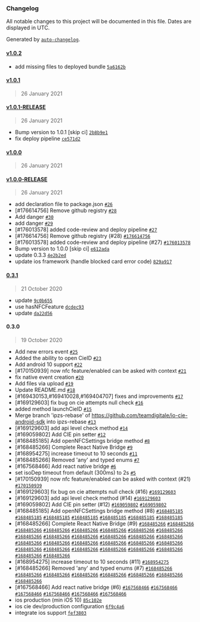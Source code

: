 ### Changelog

All notable changes to this project will be documented in this file. Dates are displayed in UTC.

Generated by [`auto-changelog`](https://github.com/CookPete/auto-changelog).

#### [v1.0.2](https://github.com/pagopa/io-cie-sdk/compare/v1.0.1...v1.0.2)

- add missing files to deployed bundle [`5a6162b`](https://github.com/pagopa/io-cie-sdk/commit/5a6162b2a65fdaf0b4a7f488c3a6647c8425d51f)

#### [v1.0.1](https://github.com/pagopa/io-cie-sdk/compare/v1.0.1-RELEASE...v1.0.1)

> 26 January 2021

#### [v1.0.1-RELEASE](https://github.com/pagopa/io-cie-sdk/compare/v1.0.0...v1.0.1-RELEASE)

> 26 January 2021

- Bump version to 1.0.1 [skip ci] [`2b8b9e1`](https://github.com/pagopa/io-cie-sdk/commit/2b8b9e19b0407d17f652aaebd7aa04ec7f377780)
- fix deploy pipeline [`ce571d2`](https://github.com/pagopa/io-cie-sdk/commit/ce571d2f6743b59412f61cca93edba9625f832ec)

#### [v1.0.0](https://github.com/pagopa/io-cie-sdk/compare/v1.0.0-RELEASE...v1.0.0)

> 26 January 2021

#### [v1.0.0-RELEASE](https://github.com/pagopa/io-cie-sdk/compare/0.3.1...v1.0.0-RELEASE)

> 26 January 2021

- add declaration file to package.json [`#26`](https://github.com/pagopa/io-cie-sdk/pull/26)
- [#176614756] Remove github registry [`#28`](https://github.com/pagopa/io-cie-sdk/pull/28)
- Add danger [`#30`](https://github.com/pagopa/io-cie-sdk/pull/30)
- add danger [`#29`](https://github.com/pagopa/io-cie-sdk/pull/29)
- [#176013578] added code-review and deploy pipeline [`#27`](https://github.com/pagopa/io-cie-sdk/pull/27)
- [#176614756] Remove github registry (#28) [`#176614756`](https://www.pivotaltracker.com/story/show/176614756)
- [#176013578] added code-review and deploy pipeline (#27) [`#176013578`](https://www.pivotaltracker.com/story/show/176013578)
- Bump version to 1.0.0 [skip ci] [`e612ada`](https://github.com/pagopa/io-cie-sdk/commit/e612ada9dc4e56bf58952ee6c034521145d520cd)
- update 0.3.3 [`4e2b2ed`](https://github.com/pagopa/io-cie-sdk/commit/4e2b2ed64b91646b1d454809f7a171320642421c)
- update ios framework (handle blocked card error code) [`829a917`](https://github.com/pagopa/io-cie-sdk/commit/829a917c109b8334e1f2b385db55b1e84d8eedf6)

#### [0.3.1](https://github.com/pagopa/io-cie-sdk/compare/0.3.0...0.3.1)

> 21 October 2020

- update [`9c0b655`](https://github.com/pagopa/io-cie-sdk/commit/9c0b65530f485f54a67174883e7ad920e0100e9f)
- use hasNFCFeature [`dcdec93`](https://github.com/pagopa/io-cie-sdk/commit/dcdec934e9c37882ca1f71469d6d4ddb759b9e3a)
- update [`da22d56`](https://github.com/pagopa/io-cie-sdk/commit/da22d56b2295fe71f778155a79a59d5b875d9093)

#### 0.3.0

> 19 October 2020

- Add new errors event [`#25`](https://github.com/pagopa/io-cie-sdk/pull/25)
- Added the ability to open CieID [`#23`](https://github.com/pagopa/io-cie-sdk/pull/23)
- Add android 10 support [`#22`](https://github.com/pagopa/io-cie-sdk/pull/22)
- [#170150939] now nfc feature/enabled can be asked with context [`#21`](https://github.com/pagopa/io-cie-sdk/pull/21)
- fix native event creation [`#20`](https://github.com/pagopa/io-cie-sdk/pull/20)
- Add files via upload [`#19`](https://github.com/pagopa/io-cie-sdk/pull/19)
- Update README.md [`#18`](https://github.com/pagopa/io-cie-sdk/pull/18)
- [#169430153,#169410028,#169404707] fixes and improvements [`#17`](https://github.com/pagopa/io-cie-sdk/pull/17)
- [#169129603] fix bug on cie attempts null check [`#16`](https://github.com/pagopa/io-cie-sdk/pull/16)
- added method launchCieID [`#15`](https://github.com/pagopa/io-cie-sdk/pull/15)
- Merge branch 'ipzs-rebase' of https://github.com/teamdigitale/io-cie-android-sdk into ipzs-rebase [`#13`](https://github.com/pagopa/io-cie-sdk/pull/13)
- [#169129603] add api level check method [`#14`](https://github.com/pagopa/io-cie-sdk/pull/14)
- [#169059802] Add CIE pin setter [`#12`](https://github.com/pagopa/io-cie-sdk/pull/12)
- [#168485185] Add openNFCSettings bridge method [`#8`](https://github.com/pagopa/io-cie-sdk/pull/8)
- [#168485266] Complete React Native Bridge [`#9`](https://github.com/pagopa/io-cie-sdk/pull/9)
- [#168954275] increase timeout to 10 seconds [`#11`](https://github.com/pagopa/io-cie-sdk/pull/11)
- [#168485266] Removed 'any' and typed enums [`#7`](https://github.com/pagopa/io-cie-sdk/pull/7)
- [#167568466] Add react native bridge [`#6`](https://github.com/pagopa/io-cie-sdk/pull/6)
- set isoDep timeout from default (300ms) to 2s [`#5`](https://github.com/pagopa/io-cie-sdk/pull/5)
- [#170150939] now nfc feature/enabled can be asked with context (#21) [`#170150939`](https://www.pivotaltracker.com/story/show/170150939)
- [#169129603] fix bug on cie attempts null check (#16) [`#169129603`](https://www.pivotaltracker.com/story/show/169129603)
- [#169129603] add api level check method (#14) [`#169129603`](https://www.pivotaltracker.com/story/show/169129603)
- [#169059802] Add CIE pin setter (#12) [`#169059802`](https://www.pivotaltracker.com/story/show/169059802) [`#169059802`](https://www.pivotaltracker.com/story/show/169059802)
- [#168485185] Add openNFCSettings bridge method (#8) [`#168485185`](https://www.pivotaltracker.com/story/show/168485185) [`#168485185`](https://www.pivotaltracker.com/story/show/168485185) [`#168485185`](https://www.pivotaltracker.com/story/show/168485185) [`#168485185`](https://www.pivotaltracker.com/story/show/168485185) [`#168485185`](https://www.pivotaltracker.com/story/show/168485185) [`#168485185`](https://www.pivotaltracker.com/story/show/168485185) [`#168485185`](https://www.pivotaltracker.com/story/show/168485185)
- [#168485266] Complete React Native Bridge (#9) [`#168485266`](https://www.pivotaltracker.com/story/show/168485266) [`#168485266`](https://www.pivotaltracker.com/story/show/168485266) [`#168485266`](https://www.pivotaltracker.com/story/show/168485266) [`#168485266`](https://www.pivotaltracker.com/story/show/168485266) [`#168485266`](https://www.pivotaltracker.com/story/show/168485266) [`#168485266`](https://www.pivotaltracker.com/story/show/168485266) [`#168485266`](https://www.pivotaltracker.com/story/show/168485266) [`#168485266`](https://www.pivotaltracker.com/story/show/168485266) [`#168485266`](https://www.pivotaltracker.com/story/show/168485266) [`#168485266`](https://www.pivotaltracker.com/story/show/168485266) [`#168485266`](https://www.pivotaltracker.com/story/show/168485266) [`#168485266`](https://www.pivotaltracker.com/story/show/168485266) [`#168485266`](https://www.pivotaltracker.com/story/show/168485266) [`#168485266`](https://www.pivotaltracker.com/story/show/168485266) [`#168485266`](https://www.pivotaltracker.com/story/show/168485266) [`#168485266`](https://www.pivotaltracker.com/story/show/168485266) [`#168485266`](https://www.pivotaltracker.com/story/show/168485266) [`#168485266`](https://www.pivotaltracker.com/story/show/168485266) [`#168485266`](https://www.pivotaltracker.com/story/show/168485266) [`#168485266`](https://www.pivotaltracker.com/story/show/168485266) [`#168485266`](https://www.pivotaltracker.com/story/show/168485266) [`#168485266`](https://www.pivotaltracker.com/story/show/168485266) [`#168485266`](https://www.pivotaltracker.com/story/show/168485266) [`#168485266`](https://www.pivotaltracker.com/story/show/168485266) [`#168485266`](https://www.pivotaltracker.com/story/show/168485266) [`#168485266`](https://www.pivotaltracker.com/story/show/168485266) [`#168485266`](https://www.pivotaltracker.com/story/show/168485266) [`#168485266`](https://www.pivotaltracker.com/story/show/168485266)
- [#168954275] increase timeout to 10 seconds (#11) [`#168954275`](https://www.pivotaltracker.com/story/show/168954275)
- [#168485266] Removed 'any' and typed enums (#7) [`#168485266`](https://www.pivotaltracker.com/story/show/168485266) [`#168485266`](https://www.pivotaltracker.com/story/show/168485266) [`#168485266`](https://www.pivotaltracker.com/story/show/168485266) [`#168485266`](https://www.pivotaltracker.com/story/show/168485266) [`#168485266`](https://www.pivotaltracker.com/story/show/168485266) [`#168485266`](https://www.pivotaltracker.com/story/show/168485266) [`#168485266`](https://www.pivotaltracker.com/story/show/168485266) [`#168485266`](https://www.pivotaltracker.com/story/show/168485266)
- [#167568466] Add react native bridge (#6) [`#167568466`](https://www.pivotaltracker.com/story/show/167568466) [`#167568466`](https://www.pivotaltracker.com/story/show/167568466) [`#167568466`](https://www.pivotaltracker.com/story/show/167568466) [`#167568466`](https://www.pivotaltracker.com/story/show/167568466) [`#167568466`](https://www.pivotaltracker.com/story/show/167568466) [`#167568466`](https://www.pivotaltracker.com/story/show/167568466)
- ios production (min iOS 10) [`85c102e`](https://github.com/pagopa/io-cie-sdk/commit/85c102e9679e3d51b534e6810ce27fc4716896b2)
- ios cie dev/production configuration [`6f9c4a6`](https://github.com/pagopa/io-cie-sdk/commit/6f9c4a6b668b39486e9dc1bc4edd483f41f5a361)
- integrate ios support [`fef3803`](https://github.com/pagopa/io-cie-sdk/commit/fef3803ee700dcf481d686df0c5d64f042d2d6fd)
